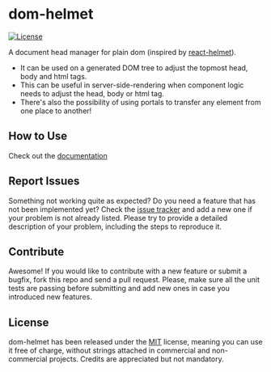 # dom-helmet

[![License](https://img.shields.io/badge/License-MIT-blue.svg)](https://github.com/Lusito/tsx-dom/blob/master/LICENSE)

A document head manager for plain dom (inspired by [react-helmet](https://github.com/nfl/react-helmet)).

- It can be used on a generated DOM tree to adjust the topmost head, body and html tags.
- This can be useful in server-side-rendering when component logic needs to adjust the head, body or html tag.
- There's also the possibility of using portals to transfer any element from one place to another!

## How to Use

Check out the [documentation](https://lusito.github.io/tsx-dom/dom-helmet/setup.html)

## Report Issues

Something not working quite as expected? Do you need a feature that has not been implemented yet? Check the [issue tracker](https://github.com/Lusito/tsx-dom/issues) and add a new one if your problem is not already listed. Please try to provide a detailed description of your problem, including the steps to reproduce it.

## Contribute

Awesome! If you would like to contribute with a new feature or submit a bugfix, fork this repo and send a pull request. Please, make sure all the unit tests are passing before submitting and add new ones in case you introduced new features.

## License

dom-helmet has been released under the [MIT](https://github.com/Lusito/tsx-dom/blob/master/LICENSE) license, meaning you
can use it free of charge, without strings attached in commercial and non-commercial projects. Credits are appreciated but not mandatory.
